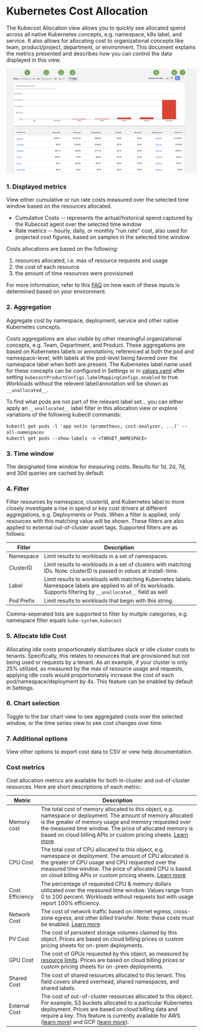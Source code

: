 # Kubernetes Cost Allocation

The Kubecost Allocation view allows you to quickly see allocated spend across all native Kubernetes concepts, e.g. namespace, k8s label, and service. It also allows for allocating cost to organizational concepts like team, product/project, department, or environment. This document explains the metrics presented and describes how you can control the data displayed in this view.

![Cost allocation view](cost-allocation.png)

### 1. Displayed metrics  
View either cumulative or run rate costs measured over the selected time window based on the resources allocated. 

* Cumulative Costs -- represents the actual/historical spend captured by the Kubecost agent over the selected time window
* Rate metrics -- hourly, daily, or monthly "run rate" cost, also used for projected cost figures, based on samples in the selected time window 

Costs allocations are based on the following:

1) resources allocated, i.e. max of resource requests and usage  
2) the cost of each resource  
3) the amount of time resources were provisioned  

For more information, refer to this [FAQ](https://github.com/kubecost/cost-model#frequently-asked-questions) on how each of these inputs is determined based on your environment.

### 2. Aggregation  
Aggregate cost by namespace, deployment, service and other native Kubernetes concepts. 

Costs aggregations are also visible by other meaningful organizational concepts, e.g. Team, Department, and Product. These aggregations are based on Kubernetes labels or annotations, referenced at both the pod and namespace-level, with labels at the pod-level being favored over the namespace label when both are present. The Kubernetes label name used for these concepts can be configured in Settings or in [values.yaml](https://github.com/kubecost/cost-analyzer-helm-chart/blob/19908983ed7c8d4ff1d3e62d98537a39ab61bbab/cost-analyzer/values.yaml#L427-L445) after setting `kubecostProductConfigs.labelMappingConfigs.enabled` to true. Workloads without the relevent label/annotation will be shown as `__unallocated__`.

To find what pods are not part of the relevant label set... you can either apply an `__unallocated__` label filter in this allocation view or explore variations of the following kubectl commands:  

```
kubectl get pods -l 'app notin (prometheus, cost-analyzer, ...)' --all-namespaces
kubectl get pods --show-labels -n <TARGET_NAMESPACE>
```

### 3. Time window  
The designated time window for measuring costs. Results for 1d, 2d, 7d, and 30d queries are cached by default.

### 4. Filter  
Filter resources by namespace, clusterId, and Kubernetes label to more closely investigate a rise in spend or key cost drivers at different aggregations, e.g. Deployments or Pods. When a filter is applied, only resources with this matching value will be shown. These filters are also applied to external out-of-cluster asset tags. Supported filters are as follows:

| Fitler 	| Description         	|
|--------------------	|---------------------	|
| Namespace        	|  Limit results to workloads in a set of namespaces. |
| ClusterID        	|  Limit results to workloads in a set of clusters with matching IDs. Note: clusterID is passed in _values_ at install-time. |
| Label        	   |  Limit results to workloads with matching Kubernetes labels. Namespace labels are applied to all of its workloads. Supports filtering by `__unallocated__` field as well|
| Pod Prefix        	|  Limit results to workloads that begin with this string. |

Comma-seperated lists are supported to filter by multple categories, e.g. namespace filter equals `kube-system,kubecost`
   
### 5. Allocate Idle Cost  
Allocating idle costs proportionately distributes slack or idle _cluster costs_ to tenants. Specifically, this relates to resources that are provisioned but not being used or requests by a tenant. As an example, if your cluster is only 25% utilized, as measured by the max of resource usage and requests, applying idle costs would proportionately increase the cost of each pod/namespace/deployment by 4x. This feature can be enabled by default in Settings.

### 6. Chart selection  
Toggle to the bar chart view to see aggregated costs over the selected window, or the time series view to see cost changes over time.

### 7. Additional options  
View other options to export cost data to CSV or view help documentation.

### Cost metrics

Cost allocation metrics are available for both in-cluster and out-of-cluster resources. Here are short descriptions of each metric:

| Metric 	| Description         	|
|--------------------	|---------------------	|
| Memory cost        	| The total cost of memory allocated to this object, e.g. namespace or deployment. The amount of memory allocated is the greater of memory usage and memory requested over the measured time window. The price of allocated memory is based on cloud billing APIs or custom pricing sheets. [Learn more](https://github.com/kubecost/cost-model#questions)|
| CPU Cost        	| The total cost of CPU allocated to this object, e.g. namespace or deployment. The amount of CPU allocated is the greater of CPU usage and CPU requested over the measured time window. The price of allocated CPU is based on cloud billing APIs or custom pricing sheets. [Learn more](https://github.com/kubecost/cost-model#questions) |
| Cost Efficiency        	| The percentage of requested CPU & memory dollars utilizated over the measured time window. Values range from 0 to 100 percent. Workloads without requests but with usage report 100% efficiency. |
| Network Cost        	| The cost of network traffic based on internet egress, cross-zone egress, and other billed transfer. Note: these costs must be enabled. [Learn more](http://docs.kubecost.com/network-allocation)|
| PV Cost        	| The cost of persistent storage volumes claimed by this object. Prices are based on cloud billing prices or custom pricing sheets for on-prem deployments. |
| GPU Cost        	| The cost of GPUs requested by this object, as measured by [resource limits](https://kubernetes.io/docs/concepts/configuration/manage-compute-resources-container/). Prices are based on cloud billing prices or custom pricing sheets for on-prem deployments. |
| Shared Cost        	| The cost of shared resources allocated to this tenant. This field covers shared overhead, shared namespaces, and shared labels. |
| External Cost        	| The cost of out-of-cluster resources allocated to this object. For example, S3 buckets allocated to a particular Kubernetes deployment. Prices are based on cloud billing data and require a key. This feature is currently available for AWS ([learn more](http://docs.kubecost.com/aws-out-of-cluster.html)) and GCP ([learn more](http://docs.kubecost.com/gcp-out-of-cluster.html)). |
